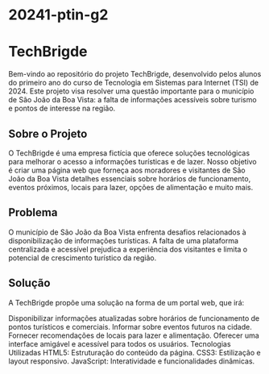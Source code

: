 # 20241-ptin-g2

# TechBrigde
Bem-vindo ao repositório do projeto TechBrigde, desenvolvido pelos alunos do primeiro ano do curso de Tecnologia em Sistemas para Internet (TSI) de 2024. Este projeto visa resolver uma questão importante para o município de São João da Boa Vista: a falta de informações acessíveis sobre turismo e pontos de interesse na região.

## Sobre o Projeto
O TechBrigde é uma empresa fictícia que oferece soluções tecnológicas para melhorar o acesso a informações turísticas e de lazer. Nosso objetivo é criar uma página web que forneça aos moradores e visitantes de São João da Boa Vista detalhes essenciais sobre horários de funcionamento, eventos próximos, locais para lazer, opções de alimentação e muito mais.

## Problema
O município de São João da Boa Vista enfrenta desafios relacionados à disponibilização de informações turísticas. A falta de uma plataforma centralizada e acessível prejudica a experiência dos visitantes e limita o potencial de crescimento turístico da região.

## Solução
A TechBrigde propõe uma solução na forma de um portal web, que irá:

Disponibilizar informações atualizadas sobre horários de funcionamento de pontos turísticos e comerciais.
Informar sobre eventos futuros na cidade.
Fornecer recomendações de locais para lazer e alimentação.
Oferecer uma interface amigável e acessível para todos os usuários.
Tecnologias Utilizadas
HTML5: Estruturação do conteúdo da página.
CSS3: Estilização e layout responsivo.
JavaScript: Interatividade e funcionalidades dinâmicas.
